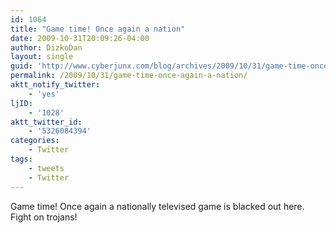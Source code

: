 ```yaml
---
id: 1064
title: "Game time! Once again a nation"
date: 2009-10-31T20:09:26-04:00
author: DizkoDan
layout: single
guid: 'http://www.cyberjunx.com/blog/archives/2009/10/31/game-time-once-again-a-nation/'
permalink: /2009/10/31/game-time-once-again-a-nation/
aktt_notify_twitter:
    - 'yes'
ljID:
    - '1028'
aktt_twitter_id:
    - '5326084394'
categories:
    - Twitter
tags:
    - tweets
    - Twitter
---
```


Game time! Once again a nationally televised game is blacked out here. Fight on trojans!